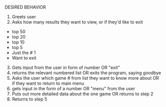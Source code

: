 

DESIRED BEHAVIOR

1) Greets user
2) Asks how many results they want to view, or if they'd like to exit
  - top 50
  - top 20
  - top 10
  - top 5
  - Just the # 1
  - Want to exit
3) Gets input from the user in form of number OR "exit"
4) returns the relevant numbered list OR exits the program, saying goodbye
5) Asks the user which game # from list they want to know more about OR if they want to return to main menu
6) gets input in the form of a number OR "menu" from the user
7) Puts out more detailed data about the one game OR returns to step 2
8) Returns to step 5
